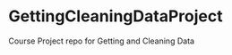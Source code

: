 GettingCleaningDataProject
==========================

Course Project repo for Getting and Cleaning Data
